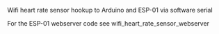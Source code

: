 Wifi heart rate sensor hookup to Arduino and ESP-01 via software serial

For the ESP-01 webserver code see wifi_heart_rate_sensor_webserver
